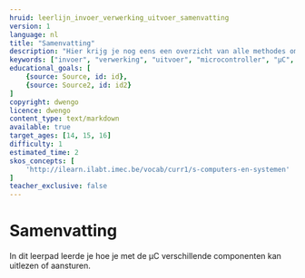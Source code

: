 ```yaml
---
hruid: leerlijn_invoer_verwerking_uitvoer_samenvatting
version: 1
language: nl
title: "Samenvatting"
description: "Hier krijg je nog eens een overzicht van alle methodes om in en uitvoer te genereren op de µC."
keywords: ["invoer", "verwerking", "uitvoer", "microcontroller", "µC", "arduino", "dwenguino", "analogRead", "analogWrite", "digitalRead", "digitalWrite"]
educational_goals: [
    {source: Source, id: id}, 
    {source: Source2, id: id2}
]
copyright: dwengo
licence: dwengo
content_type: text/markdown
available: true
target_ages: [14, 15, 16]
difficulty: 1
estimated_time: 2
skos_concepts: [
    'http://ilearn.ilabt.imec.be/vocab/curr1/s-computers-en-systemen'
]
teacher_exclusive: false
---
```


# Samenvatting

In dit leerpad leerde je hoe je met de µC verschillende componenten kan uitlezen of aansturen. 